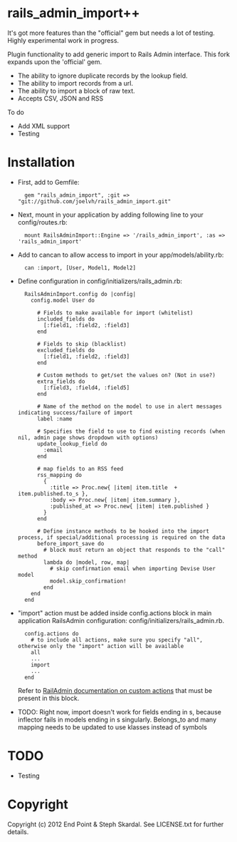 rails_admin_import++ 
========

It's got more features than the "official" gem but needs a lot of testing. Highly experimental work in progress.

Plugin functionality to add generic import to Rails Admin interface. This fork expands upon the 'official' gem.
* The ability to ignore duplicate records by the lookup field. 
* The ability to import records from a url.
* The ability to import a block of raw text.
* Accepts CSV, JSON and RSS 

To do
* Add XML support
* Testing

Installation
========

* First, add to Gemfile:
    
        gem "rails_admin_import", :git => "git://github.com/joelvh/rails_admin_import.git"

* Next, mount in your application by adding following line to your config/routes.rb:

        mount RailsAdminImport::Engine => '/rails_admin_import', :as => 'rails_admin_import'

* Add to cancan to allow access to import in your app/models/ability.rb:

        can :import, [User, Model1, Model2]

* Define configuration in config/initializers/rails_admin.rb:

        RailsAdminImport.config do |config| 
          config.model User do
          
            # Fields to make available for import (whitelist)
            included_fields do
              [:field1, :field2, :field3]
            end
            
            # Fields to skip (blacklist)
            excluded_fields do
              [:field1, :field2, :field3]
            end
            
            # Custom methods to get/set the values on? (Not in use?)
            extra_fields do
              [:field3, :field4, :field5]
            end
            
            # Name of the method on the model to use in alert messages indicating success/failure of import
            label :name
            
            # Specifies the field to use to find existing records (when nil, admin page shows dropdown with options)
            update_lookup_field do
              :email
            end
            
            # map fields to an RSS feed
            rss_mapping do
              {
                :title => Proc.new{ |item| item.title  + item.published.to_s },
                :body => Proc.new{ |item| item.summary },
                :published_at => Proc.new{ |item| item.published }
              }
            end
            
            # Define instance methods to be hooked into the import process, if special/additional processing is required on the data
            before_import_save do
              # block must return an object that responds to the "call" method
              lambda do |model, row, map|
                # skip confirmation email when importing Devise User model
                model.skip_confirmation!
              end
          end
        end

* "import" action must be added inside config.actions block in main application RailsAdmin configuration: config/initializers/rails_admin.rb.

        config.actions do
          # to include all actions, make sure you specify "all", otherwise only the "import" action will be available
          all
          ...
          import
          ...
        end

  Refer to [RailAdmin documentation on custom actions](https://github.com/sferik/rails_admin/wiki/Actions) that must be present in this block.


* TODO: Right now, import doesn't work for fields ending in s, because inflector fails in models ending in s singularly. Belongs_to and many
  mapping needs to be updated to use klasses instead of symbols

TODO
========

* Testing

Copyright
========

Copyright (c) 2012 End Point & Steph Skardal. See LICENSE.txt for further details.
